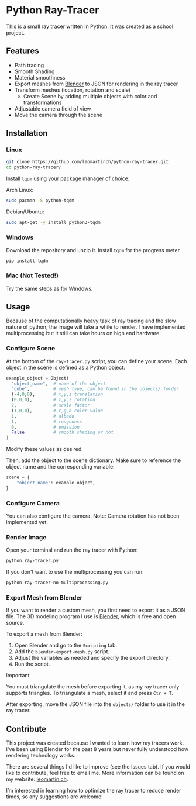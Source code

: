 # Python Ray-Tracer

This is a small ray tracer written in Python.
It was created as a school project.

## Features
- Path tracing
- Smooth Shading
- Material smoothness
- Export meshes from [Blender](https://www.blender.org/) to JSON for rendering in the ray tracer
- Transform meshes (location, rotation and scale)
  - Create Scene by adding multiple objects with color and transformations
- Adjustable camera field of view
- Move the camera through the scene
 

## Installation

### Linux

```sh
git clone https://github.com/leomartinch/python-ray-tracer.git
cd python-ray-tracer/
```

Install `tqdm` using your package manager of choice:

Arch Linux:
```sh
sudo pacman -S python-tqdm
```
Debian/Ubuntu:
```sh
sudo apt-get -y install python3-tqdm
```


### Windows
Download the repository and unzip it.
Install `tqdm` for the progress meter
```
pip install tqdm
```

### Mac (Not Tested!)
Try the same steps as for Windows.



## Usage
Because of the computationally heavy task of ray tracing and the slow nature of python, the image will take a while to render.
I have implemented multiprocessing but it still can take hours on high end hardware.


### Configure Scene
At the bottom of the `ray-tracer.py` script, you can define your scene.
Each object in the scene is defined as a Python object:
```python
example_object = Object(
  "object_name",  # name of the object
  "cube",         # mesh type, can be found in the objects/ folder
  (-4,0,0),       # x,y,z translation
  (0,0,0),        # x,y,z rotation
  2,              # scale factor
  (1,0,0),        # r,g,b color value
  1,              # albedo
  1,              # roughness
  0,              # emission
  False           # smooth shading or not
)
```
Modify these values as desired.

Then, add the object to the scene dictionary.
Make sure to reference the object name and the corresponding variable:
```python
scene = {
    "object_name": example_object,
}
```

### Configure Camera
You can also configure the camera.
Note: Camera rotation has not been implemented yet.



### Render Image
Open your terminal and run the ray tracer with Python:
```sh
python ray-tracer.py
```
If you don't want to use the multiprocessing you can run:
```sh
python ray-tracer-no-multiprocessing.py
```



### Export Mesh from Blender
If you want to render a custom mesh, you first need to export it as a JSON file.
The 3D modeling program I use is [Blender](https://www.blender.org/), which is free and open source.

To export a mesh from Blender:
1. Open Blender and go to the `Scripting` tab.
1. Add the `blender-export-mesh.py` script.
1. Adjust the variables as needed and specify the export directory.
1. Run the script.

> [!IMPORTANT]  
> You must triangulate the mesh before exporting it, as my ray tracer only supports triangles.
To triangulate a mesh, select it and press `Ctr + T`.

After exporting, move the JSON file into the `objects/` folder to use it in the ray tracer.



## Contribute

This project was created because I wanted to learn how ray tracers work.
I've been using Blender for the past 8 years but never fully understood how rendering technology works.

There are several things I'd like to improve (see the Issues tab).
If you would like to contribute, feel free to email me.
More information can be found on my website: [leomartin.ch](https://www.leomartin.ch/).

I’m interested in learning how to optimize the ray tracer to reduce render times, so any suggestions are welcome!



